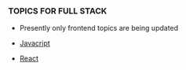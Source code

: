 ### TOPICS FOR FULL STACK

- Presently only frontend topics are being updated


- [Javacript](https://github.com/albseb511/fsd/blob/master/javascript.md)
- [React](https://github.com/albseb511/fsd/blob/master/react.md)